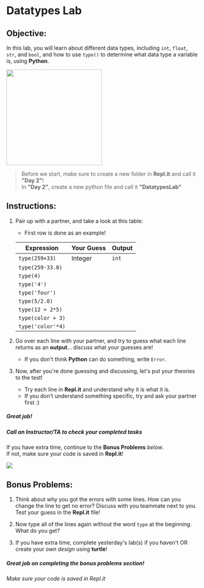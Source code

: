# Datatypes Lab

## Objective: 
In this lab, you will learn about different data types, including `int`, `float`, `str`, and `bool`, and how to use `type()` to determine what data type a variable is, using **Python**. 





<img src="https://miro.medium.com/max/1000/1*aNMBIivJppLy2fMRVUSgHA.gif" width=250>




> Before we start, make sure to create a new folder in **Repl.it** and call it **"Day 2"**!  
> In **"Day 2"**, create a new python file and call it **"DatatypesLab"**


## Instructions:

1. Pair up with a partner, and take a look at this table:
    - First row is done as an example!  
    
    **Expression** | **Your Guess** | **Output**
    --- | --- | ---
    `type(259+33)` | Integer | `int`
    `type(259-33.0)` |  | 
    `type(4)` |  | 
    `type('4')` |  | 
    `type('four')` |  | 
    `type(5/2.0)` |  |
    `type(12 > 2*5)` |  | 
    `type(color + 3)` |  |
    `type('color'*4)` |  | 

1. Go over each line with your partner, and try to guess what each line returns as an **output**... discuss what your guesses are!
    - If you don't think **Python** can do something, write `Error`.  

1. Now, after you're done guessing and discussing, let's put your theories to the test!
    - Try each line in **Repl.it** and understand why it is what it is.
    - If you don't understand something specific, try and ask your partner first :)





##### Great job!
##### Call an Instructor/TA to check your completed tasks
 

If you have extra time, continue to the **Bonus Problems** *below*.  
If not, make sure your code is saved in **Repl.it**!


[![](https://programmer.group/images/article/1a680890c223e534389f27858b5bf33a.jpg)]()





## Bonus Problems: 
1. Think about why you got the errors with some lines. How can you change the line to get no error? Discuss with you teammate next to you.  Test your guess in the **Repl.it** file! 

2. Now type all of the lines again without the word `type` at the beginning. What do you get?

3. If you have extra time, complete yesterday's lab(s) if you haven't OR create your *own design* using **turtle**!


##### Great job on completing the bonus problems section!  
###### Make sure your code is saved in Repl.it


